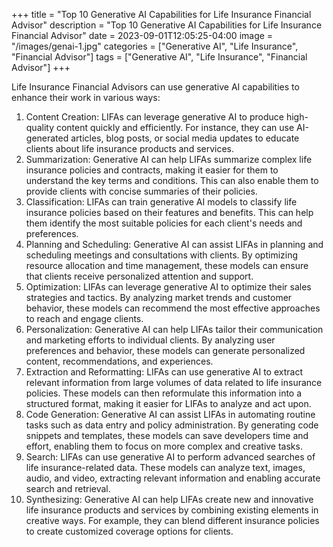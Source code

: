 +++
title = "Top 10 Generative AI Capabilities for Life Insurance Financial Advisor"
description = "Top 10 Generative AI Capabilities for Life Insurance Financial Advisor"
date = 2023-09-01T12:05:25-04:00
image = "/images/genai-1.jpg"
categories = ["Generative AI", "Life Insurance", "Financial Advisor"]
tags = ["Generative AI", "Life Insurance", "Financial Advisor"]
+++

Life Insurance Financial Advisors can use generative AI capabilities to enhance their work in various ways:

1. Content Creation: LIFAs can leverage generative AI to produce high-quality content quickly and efficiently. For instance, they can use AI-generated articles, blog posts, or social media updates to educate clients about life insurance products and services.
2. Summarization: Generative AI can help LIFAs summarize complex life insurance policies and contracts, making it easier for them to understand the key terms and conditions. This can also enable them to provide clients with concise summaries of their policies.
3. Classification: LIFAs can train generative AI models to classify life insurance policies based on their features and benefits. This can help them identify the most suitable policies for each client's needs and preferences.
4. Planning and Scheduling: Generative AI can assist LIFAs in planning and scheduling meetings and consultations with clients. By optimizing resource allocation and time management, these models can ensure that clients receive personalized attention and support.
5. Optimization: LIFAs can leverage generative AI to optimize their sales strategies and tactics. By analyzing market trends and customer behavior, these models can recommend the most effective approaches to reach and engage clients.
6. Personalization: Generative AI can help LIFAs tailor their communication and marketing efforts to individual clients. By analyzing user preferences and behavior, these models can generate personalized content, recommendations, and experiences.
7. Extraction and Reformatting: LIFAs can use generative AI to extract relevant information from large volumes of data related to life insurance policies. These models can then reformulate this information into a structured format, making it easier for LIFAs to analyze and act upon.
8. Code Generation: Generative AI can assist LIFAs in automating routine tasks such as data entry and policy administration. By generating code snippets and templates, these models can save developers time and effort, enabling them to focus on more complex and creative tasks.
9. Search: LIFAs can use generative AI to perform advanced searches of life insurance-related data. These models can analyze text, images, audio, and video, extracting relevant information and enabling accurate search and retrieval.
10. Synthesizing: Generative AI can help LIFAs create new and innovative life insurance products and services by combining existing elements in creative ways. For example, they can blend different insurance policies to create customized coverage options for clients.